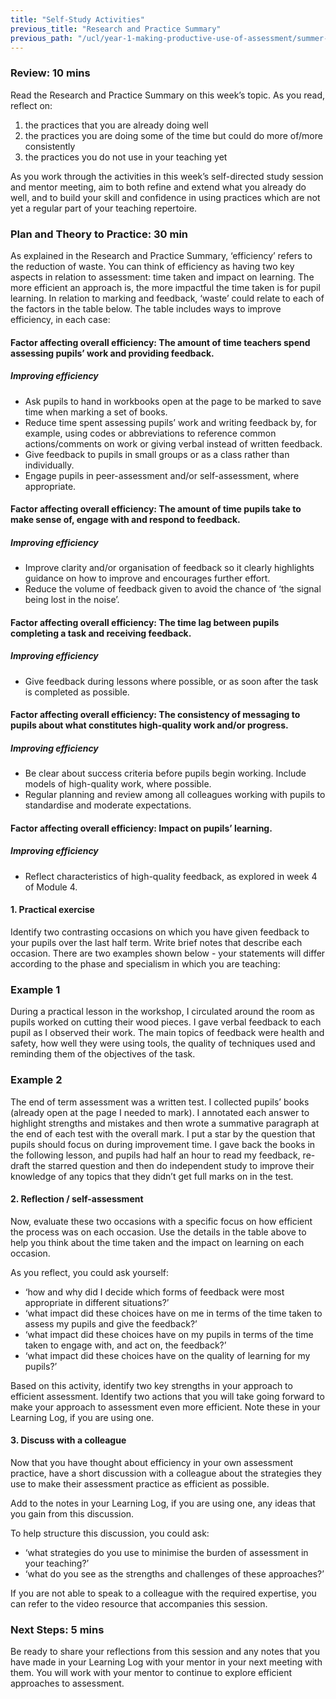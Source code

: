 ```yaml
---
title: "Self-Study Activities"
previous_title: "Research and Practice Summary"
previous_path: "/ucl/year-1-making-productive-use-of-assessment/summer-week-5-ect-research-and-practice-summary"
---
```


### Review: 10 mins

Read the Research and Practice Summary on this week’s topic. As you read, reflect on:

1. the practices that you are already doing well
2. the practices you are doing some of the time but could do more of/more consistently
3. the practices you do not use in your teaching yet

As you work through the activities in this week’s self-directed study session and mentor meeting, aim to both refine and extend what you already do well, and to build your skill and confidence in using practices which are not yet a regular part of your teaching repertoire.

### Plan and Theory to Practice: 30 min

As explained in the Research and Practice Summary, ‘efficiency’ refers to the reduction of waste. You can think of efficiency as having two key aspects in relation to assessment: time taken and impact on learning. The more efficient an approach is, the more impactful the time taken is for pupil learning. In relation to marking and feedback, ‘waste’ could relate to each of the factors in the table below. The table includes ways to improve efficiency, in each case:

#### Factor affecting overall efficiency: The amount of time teachers spend assessing pupils’ work and providing feedback.

##### Improving efficiency

- Ask pupils to hand in workbooks open at the page to be marked to save time when marking a set of books.
- Reduce time spent assessing pupils’ work and writing feedback by, for example, using codes or abbreviations to reference common actions/comments on work or giving verbal instead of written feedback.
- Give feedback to pupils in small groups or as a class rather than individually.
- Engage pupils in peer-assessment and/or self-assessment, where appropriate.

#### Factor affecting overall efficiency: The amount of time pupils take to make sense of, engage with and respond to feedback.

##### Improving efficiency

- Improve clarity and/or organisation of feedback so it clearly highlights guidance on how to improve and encourages further effort.
- Reduce the volume of feedback given to avoid the chance of ‘the signal being lost in the noise’.

#### Factor affecting overall efficiency: The time lag between pupils completing a task and receiving feedback.

##### Improving efficiency

- Give feedback during lessons where possible, or as soon after the task is completed as possible.

#### Factor affecting overall efficiency: The consistency of messaging to pupils about what constitutes high-quality work and/or progress.

##### Improving efficiency

- Be clear about success criteria before pupils begin working. Include models of high-quality work, where possible.
- Regular planning and review among all colleagues working with pupils to standardise and moderate expectations.

#### Factor affecting overall efficiency: Impact on pupils’ learning.

##### Improving efficiency

- Reflect characteristics of high-quality feedback, as explored in week 4 of Module 4.

#### 1. Practical exercise

Identify two contrasting occasions on which you have given feedback to your pupils over the last half term. Write brief notes that describe each occasion. There are two examples shown below - your statements will differ according to the phase and specialism in which you are teaching:

### Example 1

During a practical lesson in the workshop, I circulated around the room as pupils worked on cutting their wood pieces. I gave verbal feedback to each pupil as I observed their work. The main topics of feedback were health and safety, how well they were using tools, the quality of techniques used and reminding them of the objectives of the task.

### Example 2

The end of term assessment was a written test. I collected pupils’ books (already open at the page I needed to mark). I annotated each answer to highlight strengths and mistakes and then wrote a summative paragraph at the end of each test with the overall mark. I put a star by the question that pupils should focus on during improvement time. I gave back the books in the following lesson, and pupils had half an hour to read my feedback, re-draft the starred question and then do independent study to improve their knowledge of any topics that they didn’t get full marks on in the test.

#### 2. Reflection / self-assessment

Now, evaluate these two occasions with a specific focus on how efficient the process was on each occasion. Use the details in the table above to help you think about the time taken and the impact on learning on each occasion.

As you reflect, you could ask yourself:

- ‘how and why did I decide which forms of feedback were most appropriate in different situations?’
- ‘what impact did these choices have on me in terms of the time taken to assess my pupils and give the feedback?’
- ‘what impact did these choices have on my pupils in terms of the time taken to engage with, and act on, the feedback?’
- ‘what impact did these choices have on the quality of learning for my pupils?’

Based on this activity, identify two key strengths in your approach to efficient assessment. Identify two actions that you will take going forward to make your approach to assessment even more efficient. Note these in your Learning Log, if you are using one.

#### 3. Discuss with a colleague

Now that you have thought about efficiency in your own assessment practice, have a short discussion with a colleague about the strategies they use to make their assessment practice as efficient as possible.

Add to the notes in your Learning Log, if you are using one, any ideas that you gain from this discussion.

To help structure this discussion, you could ask:

- ‘what strategies do you use to minimise the burden of assessment in your teaching?’
- ‘what do you see as the strengths and challenges of these approaches?’

If you are not able to speak to a colleague with the required expertise, you can refer to the video resource that accompanies this session.

### Next Steps: 5 mins

Be ready to share your reflections from this session and any notes that you have made in your Learning Log with your mentor in your next meeting with them. You will work with your mentor to continue to explore efficient approaches to assessment.
